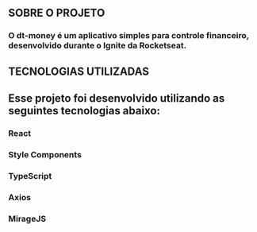 ## SOBRE O PROJETO

###  O dt-money é um aplicativo simples para controle financeiro, desenvolvido durante o Ignite da Rocketseat.

## TECNOLOGIAS UTILIZADAS 

## Esse projeto foi desenvolvido utilizando as seguintes tecnologias abaixo:
###  React
###  Style Components
###  TypeScript
###  Axios
###  MirageJS
